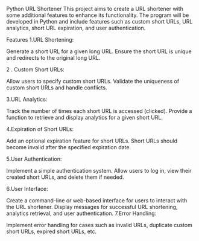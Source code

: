 Python URL Shortener
This project aims to create a URL shortener with some additional features to enhance its functionality. The program will be developed in Python and include features such as custom short URLs, URL analytics, short URL expiration, and user authentication.

Features
1.URL Shortening:

Generate a short URL for a given long URL.
Ensure the short URL is unique and redirects to the original long URL.

2 . Custom Short URLs:

Allow users to specify custom short URLs.
Validate the uniqueness of custom short URLs and handle conflicts.

3.URL Analytics:

Track the number of times each short URL is accessed (clicked).
Provide a function to retrieve and display analytics for a given short URL.

4.Expiration of Short URLs:

Add an optional expiration feature for short URLs.
Short URLs should become invalid after the specified expiration date.

5.User Authentication:

Implement a simple authentication system.
Allow users to log in, view their created short URLs, and delete them if needed.

6.User Interface:

Create a command-line or web-based interface for users to interact with the URL shortener.
Display messages for successful URL shortening, analytics retrieval, and user authentication.
7.Error Handling:

Implement error handling for cases such as invalid URLs, duplicate custom short URLs, expired short URLs, etc.
